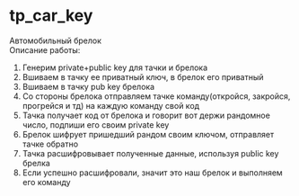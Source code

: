 # tp_car_key
Автомобильный брелок  
Описание работы:  
1.  Генерим private+public key для тачки и брелока
2.  Вшиваем в тачку ее приватный ключ, в брелок его приватный
3.  Вшиваем в тачку pub key брелока
4.  Со стороны брелока отправляем тачке команду(откройся, закройся, прогрейся и тд) на каждую команду свой код
5.  Тачка получает код от брелока и говорит вот держи рандомное число, подпиши его своим private key  
6.  Брелок шифрует пришедший рандом своим ключом, отправляет тачке обратно
7.  Тачка расшифровывает полученные данные, используя public key брелка
8.  Если успешно расшифровали, значит это наш брелок и выполняем его команду
